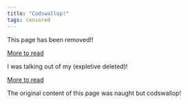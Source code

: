```yaml
---
title: "Codswallop!"
tags: censored
---
```


This page has been removed!!

[More to read](./)

I was talking out of my (expletive deleted)!

[More to read](./)

The original content of this page was naught but codswallop!
